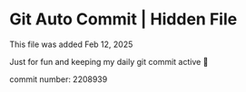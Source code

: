 # Git Auto Commit | Hidden File

This file was added Feb 12, 2025

Just for fun and keeping my daily git commit active 🤪

commit number: 2208939
